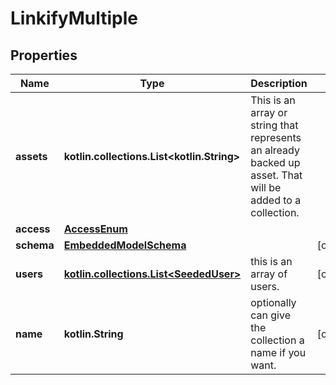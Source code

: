 
# LinkifyMultiple

## Properties
Name | Type | Description | Notes
------------ | ------------- | ------------- | -------------
**assets** | **kotlin.collections.List&lt;kotlin.String&gt;** | This is an array or string that represents an already backed up asset. That will be added to a collection. | 
**access** | [**AccessEnum**](AccessEnum) |  | 
**schema** | [**EmbeddedModelSchema**](EmbeddedModelSchema) |  |  [optional]
**users** | [**kotlin.collections.List&lt;SeededUser&gt;**](SeededUser) | this is an array of users. |  [optional]
**name** | **kotlin.String** | optionally can give the collection a name if you want. |  [optional]



